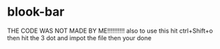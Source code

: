 # blook-bar
THE CODE WAS NOT MADE BY ME!!!!!!!!!!
also to use this hit ctrl+Shift+o then hit the 3 dot and impot the file
then your done
